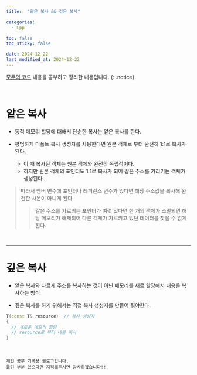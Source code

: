 ```yaml
---
title:  "얕은 복사 && 깊은 복사" 

categories:
  - Cpp

toc: false
toc_sticky: false

date: 2024-12-22
last_modified_at: 2024-12-22
---
```


[모두의 코드](https://modoocode.com/135) 내용을 공부하고 정리한 내용입니다.
{: .notice}

<br/>

# 얕은 복사

* 동적 메모리 할당에 대해서 단순한 복사는 얕은 복사를 한다.

* 평범하게 디폴트 복사 생성자를 사용한다면 원본 객체로 부터 완전히 1:1로 복사가 된다.
  * 이 때 복사된 객체는 원본 객체와 완전히 독립적이다.
  * 하지만 원본 객체의 포인터도 1:1로 복사가 되어 같은 주소를 가리키는 객체가 생성된다.
  
> 따라서 멤버 변수에 포인터나 레퍼런스 변수가 있다면 해당 주소값을 복사해 완전한 사본이 아니게 된다.
>> 같은 주소를 가르키는 포인터가 여럿 있다면 한 개의 객체가 소멸되면 해당 메모리가 해제되어 다른 객체가 가르키고 있던 데이터를 찾을 수 없게 된다.

<br/>

---
# 깊은 복사

* 얕은 복사와 다르게 주소를 복사하는 것이 아닌 메모리를 새로 할당해서 내용을 복사하는 방식

* 깊은 복사를 하기 위해서는 직접 복사 생성자를 만들어 줘야한다.

```cpp
T(const T& resource)  // 복사 생성자
{
  // 새로운 메모리 할당
  // resource로 부터 내용 복사
}
```



<br/>

```
개인 공부 기록용 블로그입니다.
틀린 부분 있으다면 지적해주시면 감사하겠습니다!!
```

